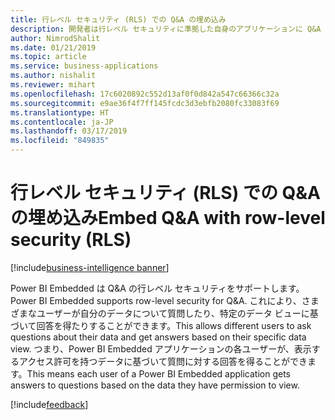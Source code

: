 ```yaml
---
title: 行レベル セキュリティ (RLS) での Q&A の埋め込み
description: 開発者は行レベル セキュリティに準拠した自身のアプリケーションに Q&A を埋め込むことができます。
author: NimrodShalit
ms.date: 01/21/2019
ms.topic: article
ms.service: business-applications
ms.author: nishalit
ms.reviewer: mihart
ms.openlocfilehash: 17c6020892c552d13af0f0d842a547c66366c32a
ms.sourcegitcommit: e9ae36f4f7ff145fcdc3d3ebfb2080fc33083f69
ms.translationtype: HT
ms.contentlocale: ja-JP
ms.lasthandoff: 03/17/2019
ms.locfileid: "849835"
---
```

# <a name="embed-qa-with-row-level-security-rls"></a><span data-ttu-id="a9258-103">行レベル セキュリティ (RLS) での Q&A の埋め込み</span><span class="sxs-lookup"><span data-stu-id="a9258-103">Embed Q&A with row-level security (RLS)</span></span> 
[!include[business-intelligence banner](../../includes/business-intelligence.md)]


<span data-ttu-id="a9258-104">Power BI Embedded は Q&A の行レベル セキュリティをサポートします。</span><span class="sxs-lookup"><span data-stu-id="a9258-104">Power BI Embedded supports row-level security for Q&A.</span></span> <span data-ttu-id="a9258-105">これにより、さまざまなユーザーが自分のデータについて質問したり、特定のデータ ビューに基づいて回答を得たりすることができます。</span><span class="sxs-lookup"><span data-stu-id="a9258-105">This allows different users to ask questions about their data and get answers based on their specific data view.</span></span> <span data-ttu-id="a9258-106">つまり、Power BI Embedded アプリケーションの各ユーザーが、表示するアクセス許可を持つデータに基づいて質問に対する回答を得ることができます。</span><span class="sxs-lookup"><span data-stu-id="a9258-106">This means each user of a Power BI Embedded application gets answers to questions based on the data they have permission to view.</span></span>

[!include[feedback](../includes/service-feedback.md)]
